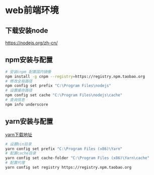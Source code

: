# web前端环境

## 下载安装node

https://nodejs.org/zh-cn/

## npm安装与配置

```bash
# 安装cnpm 配置国内镜像
npm install -g cnpm --registry=https://registry.npm.taobao.org
# 修改全局路径
npm config set prefix "C:\Program Files\nodejs"
# 设置缓存路径
npm config set cache "C:\Program Files\nodejs\cache"
# 查询信息
npm info underscore 
```

## yarn安装与配置

[yarn下载地址](https://classic.yarnpkg.com/en/docs/install#windows-stable)

```bash
# 设置bin目录
yarn config set prefix "C:\Program Files (x86)\Yarn" 
# 配置cache目录
yarn config set cache-folder "C:\Program Files (x86)\Yarn\cache"
# 配置代理
yarn config set registry https://registry.npm.taobao.org

```

